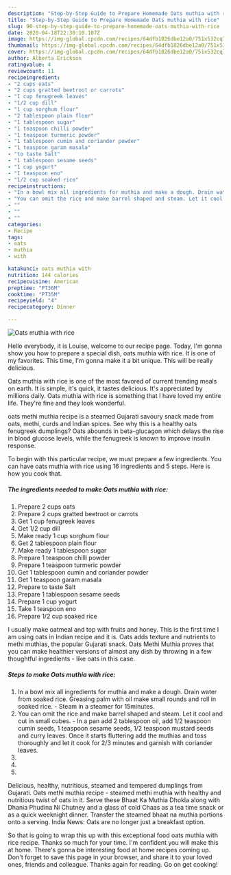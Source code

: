 ```yaml
---
description: "Step-by-Step Guide to Prepare Homemade Oats muthia with rice"
title: "Step-by-Step Guide to Prepare Homemade Oats muthia with rice"
slug: 90-step-by-step-guide-to-prepare-homemade-oats-muthia-with-rice
date: 2020-04-18T22:30:10.107Z
image: https://img-global.cpcdn.com/recipes/64dfb1826dbe12a0/751x532cq70/oats-muthia-with-rice-recipe-main-photo.jpg
thumbnail: https://img-global.cpcdn.com/recipes/64dfb1826dbe12a0/751x532cq70/oats-muthia-with-rice-recipe-main-photo.jpg
cover: https://img-global.cpcdn.com/recipes/64dfb1826dbe12a0/751x532cq70/oats-muthia-with-rice-recipe-main-photo.jpg
author: Alberta Erickson
ratingvalue: 4
reviewcount: 11
recipeingredient:
- "2 cups oats"
- "2 cups gratted beetroot or carrots"
- "1 cup fenugreek leaves"
- "1/2 cup dill"
- "1 cup sorghum flour"
- "2 tablespoon plain flour"
- "1 tablespoon sugar"
- "1 teaspoon chilli powder"
- "1 teaspoon turmeric powder"
- "1 tablespoon cumin and coriander powder"
- "1 teaspoon garam masala"
- "to taste Salt"
- "1 tablespoon sesame seeds"
- "1 cup yogurt"
- "1 teaspoon eno"
- "1/2 cup soaked rice"
recipeinstructions:
- "In a bowl mix all ingredients for muthia and make a dough. Drain water from soaked rice. Greasing palm with oil make small rounds and roll in soaked rice.  Steam in a steamer for 15minutes."
- "You can omit the rice and make barrel shaped and steam. Let it cool and cut in small cubes.  In a pan add 2 tablespoon oil, add 1/2 teaspoon cumin seeds, 1 teaspoon sesame seeds, 1/2 teaspoon mustard seeds and curry leaves. Once it starts fluttering add the muthias and toss thoroughly and let it cook for 2/3 minutes and garnish with coriander leaves."
- ""
- ""
- ""
categories:
- Recipe
tags:
- oats
- muthia
- with

katakunci: oats muthia with 
nutrition: 144 calories
recipecuisine: American
preptime: "PT36M"
cooktime: "PT35M"
recipeyield: "4"
recipecategory: Dinner

---
```



![Oats muthia with rice](https://img-global.cpcdn.com/recipes/64dfb1826dbe12a0/751x532cq70/oats-muthia-with-rice-recipe-main-photo.jpg)

Hello everybody, it is Louise, welcome to our recipe page. Today, I'm gonna show you how to prepare a special dish, oats muthia with rice. It is one of my favorites. This time, I'm gonna make it a bit unique. This will be really delicious.

Oats muthia with rice is one of the most favored of current trending meals on earth. It is simple, it's quick, it tastes delicious. It's appreciated by millions daily. Oats muthia with rice is something that I have loved my entire life. They're fine and they look wonderful.

oats methi muthia recipe is a steamed Gujarati savoury snack made from oats, methi, curds and Indian spices. See why this is a healthy oats fenugreek dumplings? Oats abounds in beta-glucagon which delays the rise in blood glucose levels, while the fenugreek is known to improve insulin response.


To begin with this particular recipe, we must prepare a few ingredients. You can have oats muthia with rice using 16 ingredients and 5 steps. Here is how you cook that.

##### The ingredients needed to make Oats muthia with rice:

1. Prepare 2 cups oats
1. Prepare 2 cups gratted beetroot or carrots
1. Get 1 cup fenugreek leaves
1. Get 1/2 cup dill
1. Make ready 1 cup sorghum flour
1. Get 2 tablespoon plain flour
1. Make ready 1 tablespoon sugar
1. Prepare 1 teaspoon chilli powder
1. Prepare 1 teaspoon turmeric powder
1. Get 1 tablespoon cumin and coriander powder
1. Get 1 teaspoon garam masala
1. Prepare to taste Salt
1. Prepare 1 tablespoon sesame seeds
1. Prepare 1 cup yogurt
1. Take 1 teaspoon eno
1. Prepare 1/2 cup soaked rice


I usually make oatmeal and top with fruits and honey. This is the first time I am using oats in Indian recipe and it is. Oats adds texture and nutrients to methi muthias, the popular Gujarati snack. Oats Methi Muthia proves that you can make healthier versions of almost any dish by throwing in a few thoughtful ingredients - like oats in this case. 

##### Steps to make Oats muthia with rice:

1. In a bowl mix all ingredients for muthia and make a dough. Drain water from soaked rice. Greasing palm with oil make small rounds and roll in soaked rice.  - Steam in a steamer for 15minutes.
1. You can omit the rice and make barrel shaped and steam. Let it cool and cut in small cubes.  - In a pan add 2 tablespoon oil, add 1/2 teaspoon cumin seeds, 1 teaspoon sesame seeds, 1/2 teaspoon mustard seeds and curry leaves. Once it starts fluttering add the muthias and toss thoroughly and let it cook for 2/3 minutes and garnish with coriander leaves.
1. 
1. 
1. 


Delicious, healthy, nutritious, steamed and tempered dumplings from Gujarati. Oats methi muthia recipe - steamed methi muthia with healthy and nutritious twist of oats in it. Serve these Bhaat Ka Muthia Dhokla along with Dhania Phudina Ni Chutney and a glass of cold Chaas as a tea time snack or as a quick weeknight dinner. Transfer the steamed bhaat na muthia portions onto a serving. India News: Oats are no longer just a breakfast option. 

So that is going to wrap this up with this exceptional food oats muthia with rice recipe. Thanks so much for your time. I'm confident you will make this at home. There's gonna be interesting food at home recipes coming up. Don't forget to save this page in your browser, and share it to your loved ones, friends and colleague. Thanks again for reading. Go on get cooking!
